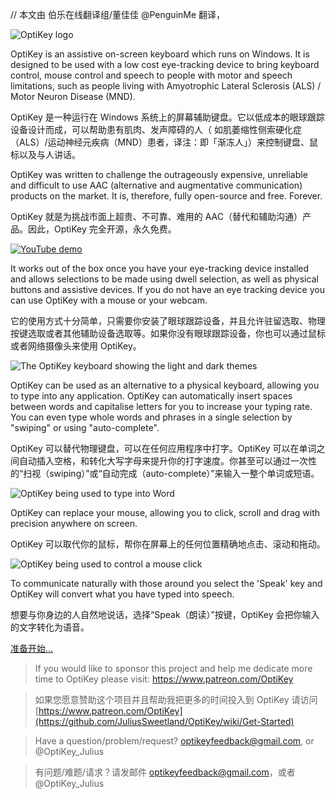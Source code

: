// 本文由 伯乐在线翻译组/董佳佳 @PenguinMe 翻译，

![OptiKey logo](https://github.com/JuliusSweetland/OptiKey/raw/gh-pages/images/OptiKey-logo-600x200.png)

OptiKey is an assistive on-screen keyboard which runs on Windows. It is designed to be used with a low cost eye-tracking device to bring keyboard control, mouse control and speech to people with motor and speech limitations, such as people living with Amyotrophic Lateral Sclerosis (ALS) / Motor Neuron Disease (MND).

OptiKey 是一种运行在 Windows 系统上的屏幕辅助键盘。它以低成本的眼球跟踪设备设计而成，可以帮助患有肌肉、发声障碍的人（ 如肌萎缩性侧索硬化症（ALS）/运动神经元疾病（MND）患者，译注：即「渐冻人」）来控制键盘、鼠标以及与人讲话。

OptiKey was written to challenge the outrageously expensive, unreliable and difficult to use AAC (alternative and augmentative communication) products on the market. It is, therefore, fully open-source and free. Forever.

OptiKey 就是为挑战市面上超贵、不可靠、难用的 AAC（替代和辅助沟通）产品。因此，OptiKey 完全开源，永久免费。

[![YouTube demo](https://github.com/JuliusSweetland/OptiKey/raw/gh-pages/images/OptiKey-YouTube.png)](https://www.youtube.com/watch?v=HLkyORh7vKk "OptiKey demo")

It works out of the box once you have your eye-tracking device installed and allows selections to be made using dwell selection, as well as physical buttons and assistive devices. If you do not have an eye tracking device you can use OptiKey with a mouse or your webcam.

它的使用方式十分简单，只需要你安装了眼球跟踪设备，并且允许驻留选取、物理按键选取或者其他辅助设备选取等。如果你没有眼球跟踪设备，你也可以通过鼠标或者网络摄像头来使用 OptiKey。


![The OptiKey keyboard showing the light and dark themes](https://camo.githubusercontent.com/dd5f029996cebb5ab1212199ade7ac8198796bfb/687474703a2f2f6a756c69757373776565746c616e642e6769746875622e696f2f4f7074694b65792f696d616765732f4b6579626f617264735f416c7068615f53686f77696e675f4c696768745f416e645f4461726b5f5468656d65732e706e67)

OptiKey can be used as an alternative to a physical keyboard, allowing you to type into any application. OptiKey can automatically insert spaces between words and capitalise letters for you to increase your typing rate. You can even type whole words and phrases in a single selection by "swiping" or using "auto-complete".

OptiKey 可以替代物理键盘，可以在任何应用程序中打字。OptiKey 可以在单词之间自动插入空格，和转化大写字母来提升你的打字速度。你甚至可以通过一次性的“扫视（swiping）”或“自动完成（auto-complete）”来输入一整个单词或短语。

![OptiKey being used to type into Word](https://camo.githubusercontent.com/0b6650b4319a176496527b13cdd3d268e1b57d93/687474703a2f2f6a756c69757373776565746c616e642e6769746875622e696f2f4f7074694b65792f696d616765732f547970696e675f496e746f5f576f72642e706e67)

OptiKey can replace your mouse, allowing you to click, scroll and drag with precision anywhere on screen.

OptiKey 可以取代你的鼠标，帮你在屏幕上的任何位置精确地点击、滚动和拖动。 

![OptiKey being used to control a mouse click](https://camo.githubusercontent.com/7d46911771874b2e5ce6b9e1c505225145eca223/687474703a2f2f6a756c69757373776565746c616e642e6769746875622e696f2f4f7074694b65792f696d616765732f436c69636b696e675f4f6e5f4d61676e69666965645f466f6c6465722e706e67)

To communicate naturally with those around you select the 'Speak' key and OptiKey will convert what you have typed into speech.

想要与你身边的人自然地说话，选择“Speak（朗读）”按键，OptiKey 会把你输入的文字转化为语音。

[准备开始...](https://github.com/JuliusSweetland/OptiKey/wiki/Get-Started)

> If you would like to sponsor this project and help me dedicate more time to OptiKey please visit: https://www.patreon.com/OptiKey

> 如果您愿意赞助这个项目并且帮助我把更多的时间投入到 OptiKey 请访问 [https://www.patreon.com/OptiKey](https://github.com/JuliusSweetland/OptiKey/wiki/Get-Started)

> Have a question/problem/request? optikeyfeedback@gmail.com, or @OptiKey_Julius

> 有问题/难题/请求？请发邮件 [optikeyfeedback@gmail.com](mailto:optikeyfeedback@gmail.com)，或者 @OptiKey_Julius
